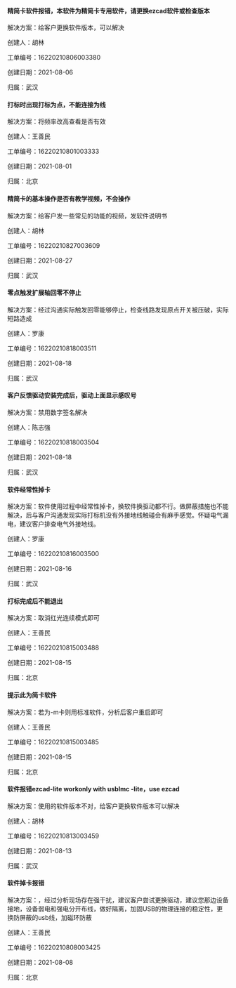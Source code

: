 #### 精简卡软件报错，本软件为精简卡专用软件，请更换ezcad软件或检查版本

解决方案：给客户更换软件版本，可以解决

创建人：胡林

工单编号：16220210806003380

创建日期：2021-08-06

归属：武汉

#### 打标时出现打标为点，不能连接为线

解决方案：将频率改高查看是否有效

创建人：王善民

工单编号：16220210801003333

创建日期：2021-08-01

归属：北京

#### 精简卡的基本操作是否有教学视频，不会操作

解决方案：给客户发一些常见的功能的视频，发软件说明书

创建人：胡林

工单编号：16220210827003609

创建日期：2021-08-27

归属：武汉

#### 零点触发扩展轴回零不停止

解决方案：经过沟通实际触发回零能够停止，检查线路发现原点开关被压破，实际短路造成

创建人：罗康

工单编号：16220210818003511

创建日期：2021-08-18

归属：武汉

#### 客户反馈驱动安装完成后，驱动上面显示感叹号

解决方案：禁用数字签名解决

创建人：陈志强

工单编号：16220210818003504

创建日期：2021-08-18

归属：武汉

#### 软件经常性掉卡

解决方案：软件使用过程中经常性掉卡，换软件换驱动都不行。做屏蔽措施也不能解决，后与客户沟通发现实际打标机没有外接地线触碰会有麻手感觉。怀疑电气漏电，建议客户排查电气外接地线。

创建人：罗康

工单编号：16220210816003500

创建日期：2021-08-16

归属：武汉

#### 打标完成后不能退出

解决方案：取消红光连续模式即可

创建人：王善民

工单编号：16220210815003488

创建日期：2021-08-15

归属：北京

#### 提示此为简卡软件

解决方案：若为-m卡则用标准软件，分析后客户重启即可

创建人：王善民

工单编号：16220210815003485

创建日期：2021-08-15

归属：北京

#### 软件报错ezcad-lite workonly with usblmc -lite，use ezcad

解决方案：使用的软件版本不对，给客户更换软件版本可以解决

创建人：胡林

工单编号：16220210813003459

创建日期：2021-08-13

归属：武汉

#### 软件掉卡报错

解决方案：，经过分析现场存在强干扰，建议客户尝试更换驱动，建议您那边设备接地，设备弱电和强电分开布线，做好隔离，加固USB的物理连接的稳定性，更换防屏蔽的usb线，加磁环防蔽

创建人：王善民

工单编号：16220210808003425

创建日期：2021-08-08

归属：北京